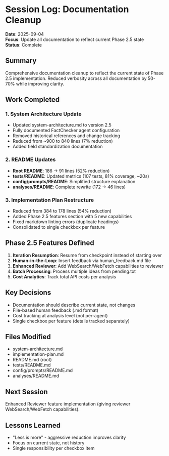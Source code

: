 # Session Log: Documentation Cleanup

**Date**: 2025-09-04  
**Focus**: Update all documentation to reflect current Phase 2.5 state  
**Status**: Complete

## Summary

Comprehensive documentation cleanup to reflect the current state of Phase 2.5 implementation. Reduced verbosity across all documentation by 50-70% while improving clarity.

## Work Completed

### 1. System Architecture Update

- Updated system-architecture.md to version 2.5
- Fully documented FactChecker agent configuration
- Removed historical references and change tracking
- Reduced from ~900 to 840 lines (7% reduction)
- Added field standardization documentation

### 2. README Updates

- **Root README**: 186 → 91 lines (52% reduction)
- **tests/README**: Updated metrics (107 tests, 81% coverage, ~20s)
- **config/prompts/README**: Simplified structure explanation
- **analyses/README**: Complete rewrite (172 → 46 lines)

### 3. Implementation Plan Restructure

- Reduced from 384 to 178 lines (54% reduction)
- Added Phase 2.5 features section with 5 new capabilities
- Fixed markdown linting errors (duplicate headings)
- Consolidated to single checkbox per feature

## Phase 2.5 Features Defined

1. **Iteration Resumption**: Resume from checkpoint instead of starting over
2. **Human-in-the-Loop**: Insert feedback via human_feedback.md file
3. **Enhanced Reviewer**: Add WebSearch/WebFetch capabilities to reviewer
4. **Batch Processing**: Process multiple ideas from pending.txt
5. **Cost Analytics**: Track total API costs per analysis

## Key Decisions

- Documentation should describe current state, not changes
- File-based human feedback (.md format)
- Cost tracking at analysis level (not per-agent)
- Single checkbox per feature (details tracked separately)

## Files Modified

- system-architecture.md
- implementation-plan.md
- README.md (root)
- tests/README.md
- config/prompts/README.md
- analyses/README.md

## Next Session

Enhanced Reviewer feature implementation (giving reviewer WebSearch/WebFetch capabilities).

## Lessons Learned

- "Less is more" - aggressive reduction improves clarity
- Focus on current state, not history
- Single responsibility per checkbox item

